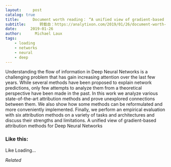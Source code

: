 ```yaml
---
layout:     post
catalog: true
title:      Document worth reading： “A unified view of gradient-based attribution methods for Deep Neural Networks”
subtitle:      转载自：https://analytixon.com/2019/01/26/document-worth-reading-a-unified-view-of-gradient-based-attribution-methods-for-deep-neural-networks/
date:      2019-01-26
author:      Michael Laux
tags:
    - loading
    - networks
    - neural
    - deep
---
```


Understanding the flow of information in Deep Neural Networks is a challenging problem that has gain increasing attention over the last few years. While several methods have been proposed to explain network predictions, only few attempts to analyze them from a theoretical perspective have been made in the past. In this work we analyze various state-of-the-art attribution methods and prove unexplored connections between them. We also show how some methods can be reformulated and more conveniently implemented. Finally, we perform an empirical evaluation with six attribution methods on a variety of tasks and architectures and discuss their strengths and limitations. A unified view of gradient-based attribution methods for Deep Neural Networks





### Like this:

Like Loading...


*Related*

